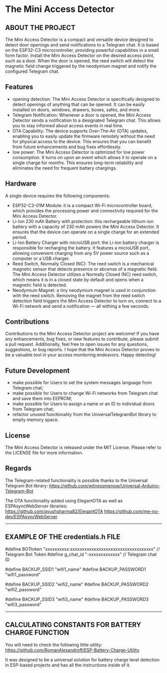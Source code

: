 # The Mini Access Detector

## ABOUT THE PROJECT
  
 The Mini Access Detector is a compact and versatile device designed to detect door openings and send notifications to a Telegram chat. It is based on the ESP32-C3 microcontroller, providing powerful capabilities in a small form factor. Install the Mini Access Detector on the desired access point, such as a door. When the door is opened, the reed switch will detect the magnetic field change triggered by the neodymium magnet and notify the configured Telegram chat.


## Features

 - opening detection: The Mini Access Detector is specifically designed to detect openings of anything that can be opened. It can be easily installed on doors, windows, drawers, boxes, safes, and more.
 - Telegram Notification: Whenever a door is opened, the Mini Access Detector sends a notification to a designated Telegram chat. This allows you to stay informed about access events in real time.
 - OTA Capability: The device supports Over-The-Air (OTA) updates, enabling you to easily update the firmware remotely without the need for physical access to the device. This ensures that you can benefit from future enhancements and bug fixes effortlessly.
 - low power: The Mini Access Detector is optimized for low power consumption. It turns on upon an event which allows it to operate on a single charge for months. This ensures long-term reliability and eliminates the need for frequent battery chargings.
 

## Hardware

 A single device requires the following components:
 - ESP32-C3-01M Module: it is a compact Wi-Fi microcontroller board, which provides the processing power and connectivity required for the Mini Access Detector.
 - Li-Ion 230 mAh Battery with protection: this rechargeable lithium-ion battery with a capacity of 230 mAh powers the Mini Access Detector. It ensures that the device can operate on a single charge for an extended period.
 - Li-Ion Battery Charger with microUSB port: the Li-Ion battery charger is responsible for recharging the battery. It features a microUSB port, allowing convenient charging from any 5V power source such as a computer or a USB charger.
 - Reed Switch, Normally Closed (NC): The reed switch is a mechanical magnetic sensor that detects presence or abcense of a magnetic field. The Mini Access Detector utilizes a Normally Closed (NC) reed switch, which means it is in a closed state by default and opens when a magnetic field is detected.
 - Neodymium Magnet: a tiny neodymium magnet is used in conjunction with the reed switch. Removing the magnet from the reed switch detection field triggers the Mini Access Detector to turn on, connect to a Wi-Fi network and send a notification — all withing a few seconds.


## Contributions
 
Contributions to the Mini Access Detector project are welcome! If you have any enhancements, bug fixes, or new features to contribute, please submit a pull request. Additionally, feel free to open issues for any questions, suggestions, or bug reports. I hope that the Mini Access Detector proves to be a valuable tool in your access monitoring endeavors. Happy detecting!
 

## Future Development

 - make possible for Users to set the system messages language from Telegram chat;
 - make possible for Users to change Wi-Fi networks from Telegram chat and save them into EEPROM;
 - make possible for Users to assign a name or an ID to individual doors from Telegram chat;
 - refactor unused functionality from the UniversalTelegramBot library to empty memory space.


## License

The Mini Access Detector is released under the MIT License. Please refer to the LICENSE file for more information.


## Regards
      
The Telegram-related functionality is possible thanks to the Universal Telegram Bot library:
https://github.com/witnessmenow/Universal-Arduino-Telegram-Bot

The OTA functionality added using ElegantOTA as well as ESPAsyncWebServer libraries:
https://github.com/ayushsharma82/ElegantOTA
https://github.com/me-no-dev/ESPAsyncWebServer

 
***********************************************************************************************    


## EXAMPLE OF THE credentials.h FILE
  
#define BOTtoken      "xxxxxxxxxx:xxxxxxxxxxxxxxxxxxxxxxxxxxxxxxxxxxx"     // Telegram Bot Token
#define g_chat_id     "-xxxxxxxxxxxxx"                                     // Telegram chat ID

#define BACKUP_SSID1         "wifi1_name"
#define BACKUP_PASSWORD1     "wifi1_password"

#define BACKUP_SSID2         "wifi2_name"
#define BACKUP_PASSWORD2     "wifi2_password"

#define BACKUP_SSID3         "wifi3_name"
#define BACKUP_PASSWORD3     "wifi3_password"

   
***********************************************************************************************


## CALCULATING CONSTANTS FOR BATTERY CHARGE FUNCTION

You will need to check the following little utility:
https://github.com/RomanAlexandroff/ESP-Battery-Charge-Utility
      
It was designed to be a universal solution for battery charge level detection in ESP-based
projects and has all the instructions inside of it.